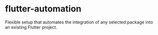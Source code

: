 # flutter-automation
 Flexible setup that automates the integration of any selected package into an existing Flutter project.
